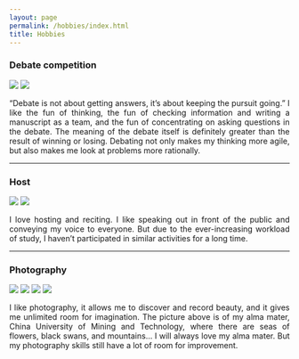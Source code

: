 ```yaml
---
layout: page
permalink: /hobbies/index.html
title: Hobbies
---
```


### Debate competition

<div class="two">
<img src="https://github.com/yuluan08/yuluan08.github.io/blob/main/images/hobby/debate%20competition.jpg?raw=true">
<img src="https://github.com/yuluan08/yuluan08.github.io/blob/main/images/hobby/debate%20competition3.jpg?raw=true">
</div>



<html>

<head>
<style>
p {
  text-align: justify;
}
</style>
</head>
<body>

<div>
  <p>“Debate is not about getting answers, it’s about keeping the pursuit going.” I like the fun of thinking, the fun of checking information and writing a manuscript as a team, and the fun of concentrating on asking questions in the debate. The meaning of the debate itself is definitely greater than the result of winning or losing. Debating not only makes my thinking more agile, but also makes me look at problems more rationally.</p>
</div>
</body>
</html>


------

### Host

<div class="two">
<img src="https://github.com/yuluan08/yuluan08.github.io/blob/main/images/hobby/host1.jpg?raw=true">
<img src="https://github.com/yuluan08/yuluan08.github.io/blob/main/images/hobby/host2.jpg?raw=true">
</div>

<html>

<head>
<style>
p {
  text-align: justify;
}
</style>
</head>
<body>

<div>
  <p>I love hosting and reciting. I like speaking out in front of the public and conveying my voice to everyone. But due to the ever-increasing workload of study, I haven’t participated in similar activities for a long time.</p>
</div>

</body>
</html>


------

### Photography

<div class="four">
<img src="https://github.com/yuluan08/yuluan08.github.io/blob/main/images/hobby/photography1.jpg?raw=true">
<img src="https://github.com/yuluan08/yuluan08.github.io/blob/main/images/hobby/photography2.jpg?raw=true">
<img src="https://github.com/yuluan08/yuluan08.github.io/blob/main/images/hobby/photography3.jpg?raw=true">
<img src="https://github.com/yuluan08/yuluan08.github.io/blob/main/images/hobby/photography4.jpg?raw=true">
</div>


<html>

<head>
<style>
p {
  text-align: justify;
}
</style>
</head>
<body>

<div>
  <p>I like photography, it allows me to discover and record beauty, and it gives me unlimited room for imagination. The picture above is of my alma mater, China University of Mining and Technology, where there are seas of flowers, black swans, and mountains... I will always love my alma mater. But my photography skills still have a lot of room for improvement.</p>
</div>

</body>
</html>
